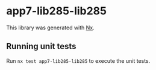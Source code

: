 # app7-lib285-lib285

This library was generated with [Nx](https://nx.dev).

## Running unit tests

Run `nx test app7-lib285-lib285` to execute the unit tests.
